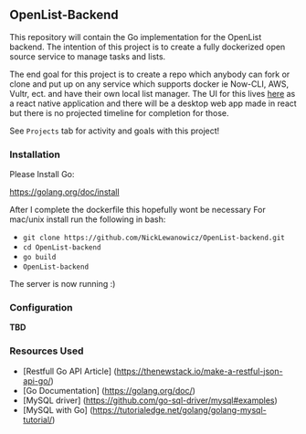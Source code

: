 ## OpenList-Backend
This repository will contain the Go implementation for the OpenList backend. The intention of this project is to create a fully dockerized open source service to manage tasks and lists.

The end goal for this project is to create a repo which anybody can fork or clone and put up on any service which supports docker ie Now-CLI, AWS, Vultr, ect. and have their own local list manager. The UI for this lives [here](https://github.com/NickLewanowicz/OpenList-app) as a react native application and there will be a desktop web app made in react but there is no projected timeline for completion for those.

See `Projects` tab for activity and goals with this project!

### Installation
Please Install Go:

https://golang.org/doc/install

After I complete the dockerfile this hopefully wont be necessary
For mac/unix install run the following in bash:  
- `git clone https://github.com/NickLewanowicz/OpenList-backend.git`
- `cd OpenList-backend`
- `go build`
- `OpenList-backend`

The server is now running :)



### Configuration 
**TBD**


### Resources Used
- [Restfull Go API Article] (https://thenewstack.io/make-a-restful-json-api-go/)
- [Go Documentation] (https://golang.org/doc/)
- [MySQL driver] (https://github.com/go-sql-driver/mysql#examples)
- [MySQL with Go] (https://tutorialedge.net/golang/golang-mysql-tutorial/)
